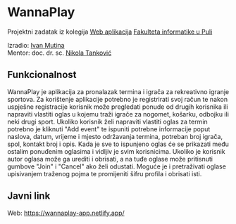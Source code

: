 # WannaPlay

Projektni zadatak iz kolegija [Web aplikacija](https://ntankovic.unipu.hr/wa) [Fakulteta informatike u Puli](https://fipu.unipu.hr/)

Izradio: [Ivan Mutina](https://www.linkedin.com/in/ivan-mutina/) \
Mentor: doc. dr. sc. [Nikola Tanković](https://fipu.unipu.hr/fipu/nikola.tankovic)

## Funkcionalnost

WannaPlay je aplikacija za pronalazak termina i igrača za rekreativno igranje sportova. Za korištenje aplikacije potrebno je registrirati svoj račun te nakon uspješne registracije korisnik može pregledati ponude od drugih korisnika ili napraviti vlastiti oglas u kojemu traži igrače za nogomet, košarku, odbojku ili neki drugi sport. Ukoliko korisnik želi napraviti vlastiti oglas za termin potrebno je kliknuti "Add event" te ispuniti potrebne informacije poput naslova, datum, vrijeme i mjesto održavanja termina, potreban broj igrača, spol, kontakt broj i opis. Kada je sve to ispunjeno oglas će se prikazati među ostalim ponuđenim oglasima i vidljiv je svim korisnicima. Ukoliko je korisnik autor oglasa može ga urediti i obrisati, a na tuđe oglase može pritisnuti gumbove "Join" i "Cancel" ako želi odustati. Moguće je i pretraživati oglase upisivanjem traženog pojma te promijeniti šifru profila i obrisati isti.

## Javni link

Web: https://wannaplay-app.netlify.app/
